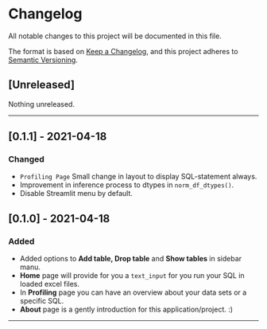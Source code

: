 # Changelog

All notable changes to this project will be documented in this file.

The format is based on [Keep a Changelog](https://keepachangelog.com/en/1.0.0/),
and this project adheres to [Semantic Versioning](https://semver.org/spec/v2.0.0.html).

## [Unreleased]

Nothing unreleased.

---

## [0.1.1] - 2021-04-18

### Changed

- `Profiling Page` Small change in layout to display SQL-statement always.
- Improvement in inference process to dtypes in `norm_df_dtypes()`.
- Disable Streamlit menu by default.

## [0.1.0] - 2021-04-18

### Added

- Added options to **Add table, Drop table** and **Show tables** in sidebar manu.
- **Home** page will provide for you a `text_input` for you run your SQL in loaded excel files.
- In **Profiling** page you can have an overview about your data sets or a specific SQL.
- **About** page is a gently introduction for this application/project. :)

---